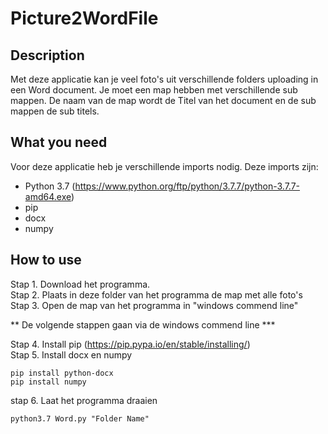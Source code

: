 # Picture2WordFile
## Description
Met deze applicatie kan je veel foto's uit verschillende folders uploading in een Word document. 
Je moet een map hebben met verschillende sub mappen. De naam van de map wordt de Titel van het document en de sub mappen de sub titels.

## What you need
Voor deze applicatie heb je verschillende imports nodig. Deze imports zijn:
- Python 3.7 (https://www.python.org/ftp/python/3.7.7/python-3.7.7-amd64.exe)
- pip 
- docx 
- numpy 

## How to use
Stap 1. Download het programma. <br>
Stap 2. Plaats in deze folder van het programma de map met alle foto's <br>
Stap 3. Open de map van het programma in "windows commend line"<br>

** De volgende stappen gaan via de windows commend line ***

Stap 4. Install pip (https://pip.pypa.io/en/stable/installing/) <br>
Stap 5. Install docx en numpy
```shell script
pip install python-docx
pip install numpy
```
stap 6. Laat het programma draaien
```shell script
python3.7 Word.py "Folder Name"
```




